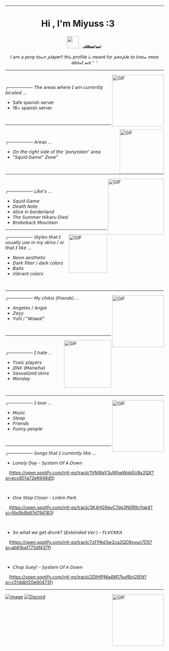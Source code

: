 ---------------------------------------------------------------------------------------------------------------------

<h1 align="center"><b>Hi , I'm Miyuss :3 </b><img **https://cdn.cdnstep.com/30hZZq5UKW6icz42GztD/0-1.thumb128.webp" width**" width="35"></h1>


<div align="center">

###
<img src="https://i.pinimg.com/originals/3c/a2/2b/3ca22bde2f98b4ab2c4875b8db05b4c1.gif" width="38px">&nbsp;***ֺ  ָ  𝒜𝒷𝑜𝓊𝓉 𝓂𝑒    ֙***


  𝐼 𝘢𝘮 𝘢 𝑝𝘰𝘯𝑦 𝘵𝘰𝓌𝑛 𝓅𝓁𝘢𝑦𝑒𝑟!! 𝘵ℎ𝘪𝓈 𝘱𝘳𝘰𝘧𝘪𝓁𝘦 𝑖𝓈 𝑚𝘦𝘢𝑛𝘵 𝑓𝘰𝑟 𝓅𝘦𝘰𝓅𝓁𝘦 𝘵𝘰 𝘬𝑛𝘰𝓌
  𝑚𝘰𝑟𝘦 𝘢𝑏𝘰𝓊𝘵 𝓂𝘦  ⁺◝

---------------------------------------------------------------------------------------------------------------------

<div align="left">

<img align="right" alt="GIF" height="164px" src="https://github.com/user-attachments/assets/96e7ad0d-1c75-49b8-bdd2-f45647dc7ff3" />


       
  
╭──────── 𝘛𝘩𝘦 𝘢𝘳𝘦𝘢𝘴 𝘸𝘩𝘦𝘳𝘦 𝘐 𝘢𝘮 𝘤𝘶𝘳𝘳𝘦𝘯𝘵𝘭𝘺 𝘭𝘰𝘤𝘢𝘵𝘦𝘥 ...
  - Safe spanish server
  - 18+ spanish server
  
  
       
  
---------------------------------------------------------------------------------------------------------------------


 <img align="right" alt="GIF" height="140px" src="https://i.pinimg.com/originals/d0/c8/c5/d0c8c5036ec8ad5bfc73770df32f9c89.gif" />      
    
╭──────── 𝘈𝘳𝘦𝘢𝘴 ...

 - 𝘖𝘯 𝘵𝘩𝘦 𝘳𝘪𝘨𝘩𝘵 𝘴𝘪𝘥𝘦 𝘰𝘧 𝘵𝘩𝘦 '𝘱𝘰𝘯𝘺𝘵𝘰𝘬𝘦𝘳' 𝘢𝘳𝘦𝘢
  - "𝘚𝘲𝘶𝘪𝘥 𝘎𝘢𝘮𝘦" 𝘡𝘰𝘯𝘦"

       
       
---------------------------------------------------------------------------------------------------------------------
 <img align="right" alt="GIF" height="177px" src="https://i.pinimg.com/736x/95/e6/fd/95e6fdb29bdd26aeca46ffabad436ff8.jpg" /> 

╭──────── 𝘓𝘪𝘬𝘦'𝘴 ...

 - 𝘚𝘲𝘶𝘪𝘥 𝘎𝘢𝘮𝘦
 - 𝘋𝘦𝘢𝘵𝘩 𝘕𝘰𝘵𝘦
 - 𝘈𝘭𝘪𝘤𝘦 𝘪𝘯 𝘣𝘰𝘳𝘥𝘦𝘳𝘭𝘢𝘯𝘥
 - 𝘛𝘩𝘦 𝘚𝘶𝘮𝘮𝘦𝘳 𝘏𝘪𝘬𝘢𝘳𝘶 𝘋𝘪𝘦𝘥
 - 𝘉𝘳𝘰𝘬𝘦𝘣𝘢𝘤𝘬 𝘔𝘰𝘶𝘯𝘵𝘢𝘪𝘯
  
  

             
---------------------------------------------------------------------------------------------------------------------

 <img align="right" alt="GIF" height="122px" src="https://i.pinimg.com/originals/99/a4/e1/99a4e1dc038bb0cb39f9d3c033b03a27.gif" />

 ╭──────── 𝘚𝘵𝘺𝘭𝘦𝘴 𝘵𝘩𝘢𝘵 𝘐 𝘶𝘴𝘶𝘢𝘭𝘭𝘺 𝘶𝘴𝘦 𝘪𝘯 𝘮𝘺 𝘴𝘬𝘪𝘯𝘴 / 𝘰𝘳 𝘵𝘩𝘢𝘵 𝘐 𝘭𝘪𝘬𝘦 ...

 - 𝘕𝘦𝘰𝘯 𝘢𝘦𝘴𝘵𝘩𝘦𝘵𝘪𝘤
 - 𝘋𝘢𝘳𝘬 𝘧𝘪𝘭𝘵𝘦𝘳 / 𝘥𝘢𝘳𝘬 𝘤𝘰𝘭𝘰𝘳𝘴
 - 𝘉𝘢𝘪𝘵𝘴
 - 𝘝𝘪𝘣𝘳𝘢𝘯𝘵 𝘤𝘰𝘭𝘰𝘳𝘴

  
       
  
---------------------------------------------------------------------------------------------------------------------
 <img align="right" alt="GIF" height="164px" src="https://i.pinimg.com/736x/0e/5f/be/0e5fbef07be1a6c5bdf7e3efa7a68959.jpg" />

╭──────── 𝘔𝘺 𝘤𝘩𝘪𝘬𝘪𝘴 (𝘧𝘳𝘪𝘦𝘯𝘥𝘴) ...

 - 𝘈𝘯𝘨𝘦𝘭𝘦𝘴 / 𝘈𝘯𝘨𝘪𝘦
 - 𝘡𝘦𝘺𝘺
 - 𝘠𝘶𝘭𝘪𝘪 / "𝘞𝘢𝘸𝘢!"

  
       
        

---------------------------------------------------------------------------------------------------------------------

 <img align="right" alt="GIF" height="150px" src="https://i.pinimg.com/originals/24/48/bf/2448bfbf448e327a12e1d708e0a7c433.gif" />


       
  
╭──────── 𝘐 𝘩𝘢𝘵𝘦 ...

- 𝘛𝘰𝘹𝘪𝘤 𝘱𝘭𝘢𝘺𝘦𝘳𝘴
 - 𝘑𝘐𝘕𝘟 (𝘔𝘢𝘯𝘸𝘩𝘢)
 - 𝘚𝘦𝘹𝘶𝘢𝘭𝘪𝘻𝘦𝘥 𝘴𝘬𝘪𝘯𝘴
 - 𝘔𝘰𝘯𝘥𝘢𝘺
  
       
        


---------------------------------------------------------------------------------------------------------------------

<img align="right" alt="GIF" height="164px" src="https://i.pinimg.com/736x/17/3e/4a/173e4af67dc6cfd3fafddd0c5b548473.jpg" />

╭──────── 𝘐 𝘭𝘰𝘷𝘦 ...

- 𝘔𝘶𝘴𝘪𝘤
- 𝘚𝘭𝘦𝘦𝘱
- 𝘍𝘳𝘪𝘦𝘯𝘥𝘴
- 𝘍𝘶𝘯𝘯𝘺 𝘱𝘦𝘰𝘱𝘭𝘦

  
       
        

---------------------------------------------------------------------------------------------------------------------

 ╭──────── 𝘚𝘰𝘯𝘨𝘴 𝘵𝘩𝘢𝘵 𝘐 𝘤𝘶𝘳𝘳𝘦𝘯𝘵𝘭𝘺 𝘭𝘪𝘬𝘦 ...

- 𝘓𝘰𝘯𝘦𝘭𝘺 𝘋𝘢𝘺 - 𝘚𝘺𝘴𝘵𝘦𝘮 𝘖𝘧 𝘈 𝘋𝘰𝘸𝘯
 
   
(https://open.spotify.com/intl-es/track/1VNWaY3uNfoeWqb5U8x2QX?si=ecc801a72e6948d5)

   
 -  𝘖𝘯𝘦 𝘚𝘵𝘦𝘱 𝘊𝘭𝘰𝘴𝘦𝘳 - 𝘓𝘪𝘯𝘬𝘪𝘯 𝘗𝘢𝘳𝘬
 
   
(https://open.spotify.com/intl-es/track/3K4HG9evC7dg3N0R9cYqk4?si=f6e5b6b87d794183)

   
 - 𝘚𝘰 𝘸𝘩𝘢𝘵 𝘸𝘦 𝘨𝘦𝘵 𝘥𝘳𝘶𝘯𝘬? (𝘌𝘹𝘵𝘦𝘯𝘥𝘦𝘥 𝘝𝘦𝘳.) - 𝘍𝘓𝘝𝘊𝘒𝘒𝘈
   
   
 (https://open.spotify.com/intl-es/track/7zFPAd3w2ca2QD8syuo7D5?si=ab61baf773df437f)
 
   
  - 𝘊𝘩𝘰𝘱 𝘚𝘶𝘦𝘺! - 𝘚𝘺𝘴𝘵𝘦𝘮 𝘖𝘧 𝘈 𝘋𝘰𝘸𝘯
    
   
   (https://open.spotify.com/intl-es/track/2DlHlPMa4M17kufBvI2lEN?si=c51ddbf20e60473f)

   ---------------------------------------------------------------------------------------------------------------------
 <img align="right" alt="GIF" height="164px" src="https://i.pinimg.com/originals/fd/fc/6b/fdfc6b8ac04ecc0391ac02a6f4bcee76.gif" />

   [![image](https://img.shields.io/badge/Instagram-E4405F?style=for-the-badge&logo=instagram&logoColor=white)](https://www.instagram.com/miiy.us/)
  [![Discord](https://img.shields.io/badge/Discord-%235865F2.svg?style=for-the-badge&logo=discord&logoColor=white)](https://discord.com/miiko_skaaa/)
   
      
      
      
   
   ---------------------------------------------------------------------------------------------------------------------
